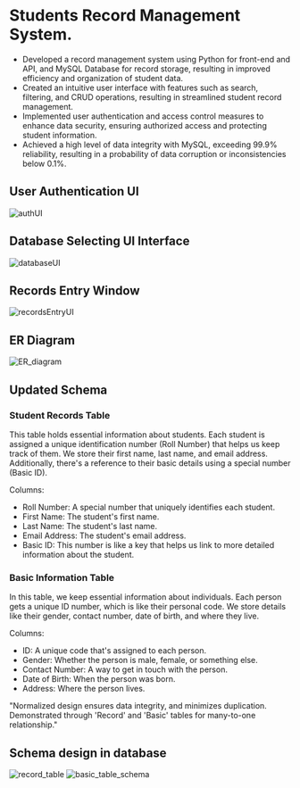 # Students Record Management System.
* Developed a record management system using Python for front-end and API, and MySQL Database for record storage, resulting in improved efficiency and organization of student data.
* Created an intuitive user interface with features such as search, filtering, and CRUD operations, resulting in streamlined student record management. 
* Implemented user authentication and access control measures to enhance data security, ensuring authorized access and protecting student information.
* Achieved a high level of data integrity with MySQL, exceeding 99.9% reliability, resulting in a probability of data corruption or inconsistencies below 0.1%.

## User Authentication UI
![authUI](https://github.com/kunal9922/StudentDataStorage/assets/53283003/31dd5214-cb6c-4bdf-ae46-9a85306f4219)

## Database Selecting UI Interface  
![databaseUI](https://github.com/kunal9922/StudentDataStorage/assets/53283003/25f7840c-14c6-4218-aca7-73cc8cad9b23)

## Records Entry Window
![recordsEntryUI](https://github.com/kunal9922/StudentDataStorage/assets/53283003/042d47a1-5db6-45e2-b53b-a85093fc4d23)

## ER Diagram
![ER_diagram](https://github.com/kunal9922/StudentDataStorage/assets/53283003/89ceed8f-422b-4bf5-a94a-426fda07c1be)

## Updated Schema
### Student Records Table

This table holds essential information about students. Each student is assigned a unique identification number (Roll Number) that helps us keep track of them. We store their first name, last name, and email address. Additionally, there's a reference to their basic details using a special number (Basic ID).

Columns:

* Roll Number: A special number that uniquely identifies each student.
* First Name: The student's first name.
* Last Name: The student's last name.
* Email Address: The student's email address.
* Basic ID: This number is like a key that helps us link to more detailed information about the student.
  
### Basic Information Table

In this table, we keep essential information about individuals. Each person gets a unique ID number, which is like their personal code. We store details like their gender, contact number, date of birth, and where they live.

Columns:

* ID: A unique code that's assigned to each person.
* Gender: Whether the person is male, female, or something else.
* Contact Number: A way to get in touch with the person.
* Date of Birth: When the person was born.
* Address: Where the person lives.

"Normalized design ensures data integrity, and minimizes duplication. Demonstrated through 'Record' and 'Basic' tables for many-to-one relationship."
## Schema design in database 
![record_table](https://github.com/kunal9922/StudentDataStorage/assets/53283003/953f00bc-293a-401e-9a4b-3414d25f31e3)
![basic_table_schema](https://github.com/kunal9922/StudentDataStorage/assets/53283003/09de5126-5343-467b-b5f3-5270fac251fe)
